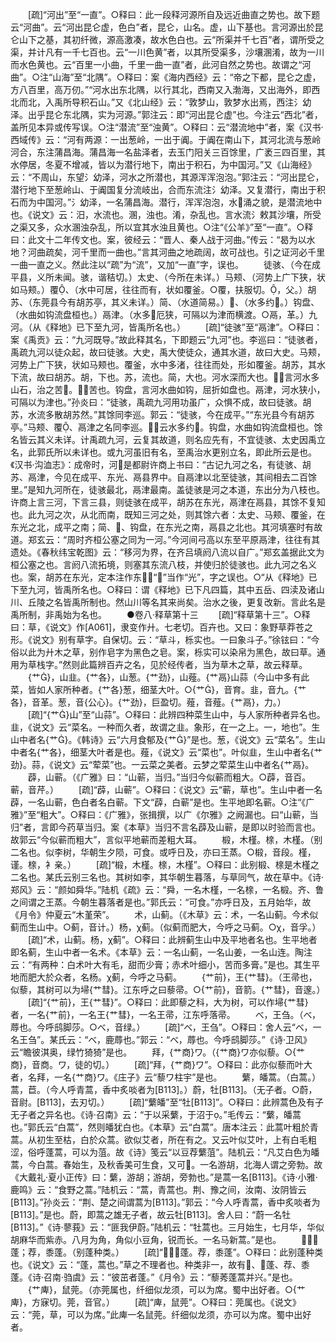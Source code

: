 <!-- { "loadSidebar": true } -->
　　[疏]“河出”至“一直”。○释曰：此一段释河源所自及远近曲直之势也。故下题云“河曲”。云“河出昆仑虚，色白”者，昆仑，山名。虚，山下基也。言河源出於昆仑山下之基，其初纤微，源高激凑，故水色白也。云“所渠并千七百”者，谓所受之渠，并计凡有一千七百也。云“一川色黄”者，以其所受渠多，沙壤溷淆，故为一川而水色黄也。云“百里一小曲，千里一曲一直”者，此河自然之势也。故谓之“河曲”。○注“山海”至“北隅”。○释曰：案《海内西经》云：“帝之下都，昆仑之虚，方八百里，高万仞。”“河水出东北隅，以行其北，西南又入渤海，又出海外，即西北而北，入禹所导积石山。”又《北山经》云：“敦梦山，敦梦水出焉，西注氵幼泽。出乎昆仑东北隅，实为河源。”郭注云：即“河出昆仑虚”也。今注云“西北”者，盖所见本异或传写误。○注“潜流”至“浊黄”。○释曰：云“潜流地中”者，案《汉书·西域传》云：“河有两源：一出葱岭，一出于阗。于阗在南山下，其河北流与葱岭河合，东注蒲昌海。蒲昌海一名盐泽者，去玉门阳关三百馀里，广袤三四百里，其水停居，冬夏不增减，皆以为潜行地下，南出于积石，为中国河。”又《山海经》云：“不周山，东望氵幼泽，河水之所潜也，其源浑浑泡泡。”郭注云：“河出昆仑，潜行地下至葱岭山、于阗国复分流岐出，合而东流注氵幼泽。又复潜行，南出于积石而为中国河。”氵幼泽，一名蒲昌海。潜行，浑浑泡泡，水涌之貌，是潜流地中也。《说文》云：汨，水流也。溷，浊也。淆，杂乱也。言水流氵敕其沙壤，所受之渠又多，众水溷浊杂乱，所以宜其水浊且黄也。○注“《公羊》”至“一直”。○释曰：此文十二年传文也。案，彼经云：“晋人、秦人战于河曲。”传云：“曷为以水地？河曲疏矣，河千里而一曲也。”言其河曲之地疏阔，故可战也。引之证河必千里一曲一直之义。然此注以“疏”为“流”，又加“一直”字，误也。
　　徒骇、（今在成平县，义所未闻。骇，谐秸切。）太史、（今所在未详。）马颊、（河势上广下狭，状如马颊。）覆、（水中可居，往往而有，状如覆釜。○覆，扶服切。，父。）胡苏、（东莞县今有胡苏亭，其义未详。）简、（水道简易。）、（水多约。）钩盘、（水曲如钩流盘桓也。）鬲津。（水多厄狭，可隔以为津而横渡。○鬲，革。）九河。（从《释地》已下至九河，皆禹所名也。）
　　[疏]“徒骇”至“鬲津”。○释曰：案《禹贡》云：“九河既导。”故此释其名，下即题云“九河”也。李巡曰：“徒骇者，禹疏九河以徒众起，故曰徒骇。大史，禹大使徒众，通其水道，故曰大史。马颊，河势上广下狭，状如马颊也。覆釜，水中多渚，往往而处，形如覆釜。胡苏，其水下流，故曰胡苏。胡，下也。苏，流也。简，大也。河水深而大也。，言河水多山石，治之苦。，苦也。钩盘，言河水曲如钩，屈折如盘也。鬲津，河水狭小，可隔以为津也。”孙炎曰：“徒骇，禹疏九河用功虽广，众惧不成，故曰徒骇。胡苏，水流多散胡苏然。”其馀同李巡。郭云：“徒骇，今在成平。”“东光县今有胡苏亭。”马颊、覆、鬲津之名同李巡。，云水多约。钩盘，水曲如钩流盘桓也。馀名皆云其义未详。计禹疏九河，云复其故道，则名应先有，不宜徒骇、太史因禹立名，此郭氏所以未详也。或九河虽旧有名，至禹治水更别立名，即此所云是也。《汉书·沟洫志》：成帝时，河是都尉许商上书曰：“古记九河之名，有徒骇、胡苏、鬲津，今见在成平、东光、鬲县界中。自鬲津以北至徒骇，其间相去二百馀里。”是知九河所在，徒骇最北，鬲津最南。盖徒骇是河之本道，东出分为八枝也。许商上言三河，下言三县，则徒骇在成平，胡苏在东光，鬲津在鬲县，其馀不复知也。此九河之次，从北而南，既知三河之处，则其馀六者：太史、马颊、覆釜，在东光之北，成平之南；简、、钩盘，在东光之南，鬲县之北也。其河填塞时有故道。郑玄云：“周时齐桓公塞之同为一河。”今河间弓高以东至平原鬲津，往往有其遗处。《春秋纬宝乾图》云：“移河为界，在齐吕填阏八流以自广。”郑玄盖据此文为桓公塞之也。言阏八流拓境，则塞其东流八枝，并使归於徒骇也。此九河之名义也。案，胡苏在东光，定本注作东，“”当作“光”，字之误也。○“从《释地》已下至九河，皆禹所名也。○释曰：谓《释地》已下凡四篇，其中五岳、四渎及诸山川、丘陵之名皆禹所制也。然山川等名其来尚矣。治水之後，更复改新。言此名是禹所制，非禹始为名也。
　　●卷八·释草第十三
　　[疏]“释草第十三”。○释曰：草，《说文》作[A061]，隶变作廾。七老切。百卉也。又曰：象野草莽苍之形。《说文》别有草字。自保切。云：“草斗，栎实也。一曰象斗子。”徐铉曰：“今俗以此为廾木之草，别作皂字为黑色之皂。案，栎实可以染帛为黑色，故曰草。通用为草栈字。”然则此篇辨百卉之名，见於经传者，当为草木之草，故云释草。
　　{艹}，山韭。{艹各}，山葱。{艹劲}，山薤。{艹鬲}山蒜（今山中多有此菜，皆如人家所种者。{艹各}葱，细茎大叶。○{艹}，音育。韭，音九。{艹各}，音革。葱，音{公心}。{艹劲}，巨盈切。薤，音薤。{艹鬲}，力。）
　　[疏]“{艹}山”至“山蒜”。○释曰：此辨四种菜生山中，与人家所种者异名也。韭，《说文》云“菜名。一种而久者，故谓之韭。象形，在一之上。一，地也”。生山中者名{艹}。《韩诗》云“六月食郁及{艹}”是也。葱，《说文》云“菜名”。生山中者名{艹各}，细茎大叶者是也。薤，《说文》云“菜也”。叶似韭，生山中者名{艹劲}。蒜，《说文》云“荤菜”也。一云菜之美者。云梦之荤菜生山中者名{艹鬲}。
　　薜，山蕲。（《广雅》曰：“山蕲，当归。”当归今似蕲而粗大。○薜，音百。蕲，音芹。）
　　[疏]“薜，山蕲”。○释曰：《说文》云“蕲，草也”。生山中者一名薜，一名山蕲，色白者名白蕲。下文“薜，白蕲”是也。生平地即名蕲。○注“《广雅》”至“粗大”。○释曰：《广雅》，张揖撰，以广《尔雅》之阙漏也。曰“山蕲，当归”者，言即今药草当归。案《本草》当归不言名薜及山蕲，是即以时验而言也。故郭云“今似蕲而粗大”，言似平地蕲而差粗大耳。
　　椴，木槿。榇，木槿。（别二名也。似李树，华朝生夕陨，可食。或呼日及，亦曰王蒸。○椴，音段。槿，谨。榇，衤亲。）
　　[疏]“椴，木槿。榇，木槿”。○释曰：此别椴、榇是木槿之二名也。某氏云别三名也。其树如李，其华朝生暮落，与草同气，故在草中。《诗·郑风》云：“颜如舜华。”陆机《疏》云：“舜，一名木槿，一名榇，一名椴。齐、鲁之间谓之王蒸。今朝生暮落者是也。”郭氏云：“可食。”亦呼日及，五月始华，故《月令》仲夏云“木堇荣”。
　　术，山蓟。（《木草》云：术，一名山蓟。今术似蓟而生山中。○蓟，音计。）杨，χ蓟。（似蓟而肥大，今呼之马蓟。○χ，音孚。）
　　[疏]“术，山蓟。杨，χ蓟”。○释曰：此辨蓟生山中及平地者名也。生平地者即名蓟，生山中者一名术。《本草》云：一名山蓟，一名山姜，一名山连。陶注云：“有两种：白术叶大有毛，甜而少膏；赤术叶细小，苦而多膏。”是也。其生平地而肥大於众者，名杨。χ蓟，今呼之马蓟。
　　{艹前}，王{艹彗}。（王帚也，似藜，其树可以为埽{艹彗}。江东呼之曰藜帚。○{艹前}，音箭。{艹彗}，音邃。）
　　[疏]“{艹前}，王{艹彗}”。○释曰：此即藜之科，大为树，可以作埽{艹彗}者，一名{艹前}，一名王{艹彗}，一名王帚，江东呼落帚。
　　べ，王刍。（べ，蓐也。今呼鸱脚莎。○べ，音绿。）
　　[疏]“べ，王刍”。○释曰：舍人云“べ，一名王刍”。某氏云：“べ，鹿蓐也。”郭云：“べ，蓐也。今呼鸱脚莎。”《诗·卫风》云“瞻彼淇奥，绿竹猗猗”是也。
　　拜，{艹商}ワ。（{艹商}ワ亦似藜。○{艹商}，音商。ワ，徒的切。）
　　[疏]“拜，{艹商}ワ”。○释曰：此亦似藜而叶大者，名拜，一名{艹商}ワ。《庄子》云“藜ワ柱宇”是也。
　　蘩，皤蒿。（白蒿。）蒿，苣。（今人呼青蒿，香中炙啖者为[B113]。）蔚，牡[B113]。（无子者。○蔚，音尉。[B113]，去刃切。）
　　[疏]“蘩皤”至“牡[B113]”。○释曰：此辨蒿色及有子无子者之异名也。《诗·召南》云：“于以采蘩，于沼于。”毛传云：“蘩，皤蒿也。”郭氏云“白蒿”，然则皤犹白也。《本草》云“白蒿”。唐本注云：此蒿叶粗於青蒿。从初生至枯，白於众蒿。欲似艾者，所在有之。又云叶似艾叶，上有白毛粗涩，俗呼蓬蒿，可以为菹。故《诗》笺云“以豆荐蘩菹”。陆机云：“凡艾白色为皤蒿，今白蒿。春始生，及秋香美可生食，又可。一名游胡，北海人谓之旁勃。故《大戴礼·夏小正传》曰：蘩，游胡；游胡，旁勃也。”是蒿一名[B113]。《诗·小雅·鹿鸣》云：“食野之蒿。”陆机云：“蒿，青蒿也。荆、豫之间，汝南、汝阴皆云[B113]。”孙炎云：“荆、楚之间谓蒿为[B113]。”郭云：“今人呼青蒿，香中炙啖者为[B113]。”是也。蔚，即蒿之雄无子者，故云牡[B113]。舍人曰：“蔚一名牡[B113]。”《诗·蓼莪》云：“匪我伊蔚。”陆机云：“牡蒿也。三月始生，七月华，华似胡麻华而紫赤。八月为角，角似小豆角，锐而长。一名马新蒿。”是也。
　　，蓬；荐，黍蓬。（别蓬种类。）
　　[疏]“，蓬。荐，黍蓬”。○释曰：此别蓬种类也。《说文》云：“蓬，蒿也。”草之不理者也。种类非一，故有、蓬、荐、黍蓬。《诗·召南·驺虞》云：“彼茁者蓬。”《月令》云：“藜莠蓬蒿并兴。”是也。
　　{艹庳}，鼠莞。（亦莞属也，纤细似龙须，可以为席。蜀中出好者。○{艹庳}，方寐切。莞，音官。）
　　[疏]“庳，鼠莞”。○释曰：莞属也。《说文》云：“莞，草，可以为席。”此庳一名鼠莞。纤细似龙须，亦可以为席。蜀中出好者。
